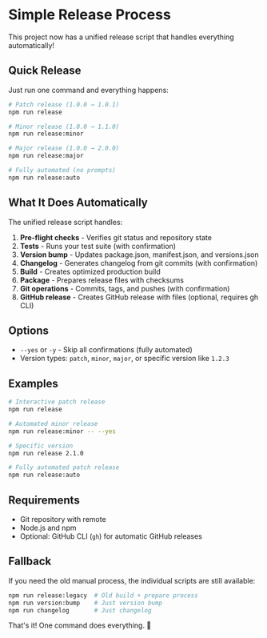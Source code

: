 # Simple Release Process

This project now has a unified release script that handles everything automatically!

## Quick Release

Just run one command and everything happens:

```bash
# Patch release (1.0.0 → 1.0.1)
npm run release

# Minor release (1.0.0 → 1.1.0)
npm run release:minor

# Major release (1.0.0 → 2.0.0)
npm run release:major

# Fully automated (no prompts)
npm run release:auto
```

## What It Does Automatically

The unified release script handles:

1. **Pre-flight checks** - Verifies git status and repository state
2. **Tests** - Runs your test suite (with confirmation)
3. **Version bump** - Updates package.json, manifest.json, and versions.json
4. **Changelog** - Generates changelog from git commits (with confirmation)
5. **Build** - Creates optimized production build
6. **Package** - Prepares release files with checksums
7. **Git operations** - Commits, tags, and pushes (with confirmation)
8. **GitHub release** - Creates GitHub release with files (optional, requires gh CLI)

## Options

- `--yes` or `-y` - Skip all confirmations (fully automated)
- Version types: `patch`, `minor`, `major`, or specific version like `1.2.3`

## Examples

```bash
# Interactive patch release
npm run release

# Automated minor release
npm run release:minor -- --yes

# Specific version
npm run release 2.1.0

# Fully automated patch release
npm run release:auto
```

## Requirements

- Git repository with remote
- Node.js and npm
- Optional: GitHub CLI (`gh`) for automatic GitHub releases

## Fallback

If you need the old manual process, the individual scripts are still available:

```bash
npm run release:legacy  # Old build + prepare process
npm run version:bump    # Just version bump
npm run changelog       # Just changelog
```

That's it! One command does everything. 🚀